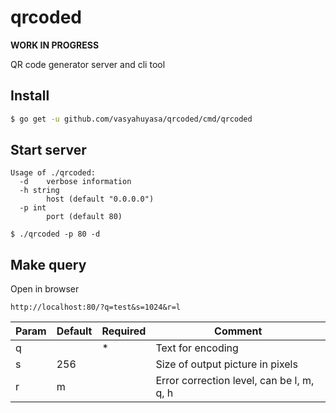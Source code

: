 # qrcoded

__WORK IN PROGRESS__

QR code generator server and cli tool

## Install

```sh
$ go get -u github.com/vasyahuyasa/qrcoded/cmd/qrcoded
```

## Start server

```
Usage of ./qrcoded:
  -d    verbose information
  -h string
        host (default "0.0.0.0")
  -p int
        port (default 80)
```

`$ ./qrcoded -p 80 -d`

## Make query

Open in browser

`http://localhost:80/?q=test&s=1024&r=l`

| Param | Default | Required | Comment |
|-------|---------|----------|---------|
|q      |         | *        | Text for encoding |
|s      | 256     |          | Size of output picture in pixels |
|r      | m       |          | Error correction level, can be l, m, q, h |
